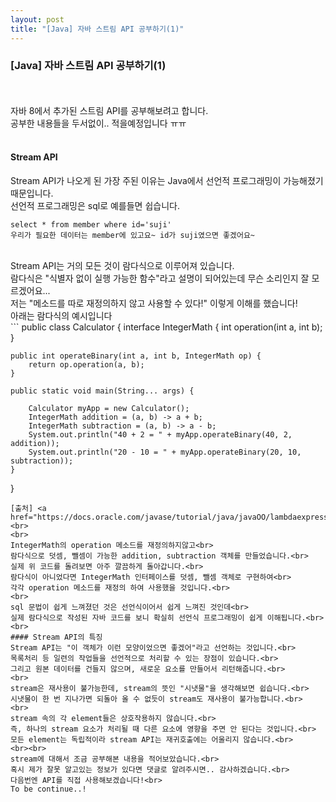 ```yaml
---
layout: post
title: "[Java] 자바 스트림 API 공부하기(1)"
---
```

### [Java] 자바 스트림 API 공부하기(1)
<br><br>
자바 8에서 추가된 스트림 API를 공부해보려고 합니다.<br>
공부한 내용들을 두서없이.. 적을예정입니다 ㅠㅠ<br>
<br>

#### Stream API
Stream API가 나오게 된 가장 주된 이유는 Java에서 선언적 프로그래밍이 가능해졌기 때문입니다.<br>
선언적 프로그래밍은 sql로 예를들면 쉽습니다.<br>
```
select * from member where id='suji'
우리가 필요한 데이터는 member에 있고요~ id가 suji였으면 좋겠어요~
```
<br>
Stream API는 거의 모든 것이 람다식으로 이루어져 있습니다.<br>
람다식은 "식별자 없이 실행 가능한 함수"라고 설명이 되어있는데 무슨 소리인지 잘 모르겠어요...<br>
저는 "메소드를 따로 재정의하지 않고 사용할 수 있다!" 이렇게 이해를 했습니다!<br>
아래는 람다식의 예시입니다<br>
```
public class Calculator {
    interface IntegerMath {
        int operation(int a, int b);   
    }
  
    public int operateBinary(int a, int b, IntegerMath op) {
        return op.operation(a, b);
    }
 
    public static void main(String... args) {
    
        Calculator myApp = new Calculator();
        IntegerMath addition = (a, b) -> a + b;
        IntegerMath subtraction = (a, b) -> a - b;
        System.out.println("40 + 2 = " + myApp.operateBinary(40, 2, addition));
        System.out.println("20 - 10 = " + myApp.operateBinary(20, 10, subtraction));    
    }
}
```
[출처] <a href="https://docs.oracle.com/javase/tutorial/java/javaOO/lambdaexpressions.html#syntax">https://docs.oracle.com/javase/tutorial/java/javaOO/lambdaexpressions.html#syntax</a><br>
<br>
IntegerMath의 operation 메소드를 재정의하지않고<br>
람다식으로 덧셈, 뺄셈이 가능한 addition, subtraction 객체를 만들었습니다.<br>
실제 위 코드를 돌려보면 아주 깔끔하게 돌아갑니다.<br>
람다식이 아니었다면 IntegerMath 인터페이스를 덧셈, 뺄셈 객체로 구현하여<br>
각각 operation 메소드를 재정의 하여 사용했을 것입니다.<br>
<br>
sql 문법이 쉽게 느껴졌던 것은 선언식이어서 쉽게 느껴진 것인데<br>
실제 람다식으로 작성된 자바 코드를 보니 확실히 선언식 프로그래밍이 쉽게 이해됩니다.<br>
<br>
#### Stream API의 특징
Stream API는 "이 객체가 이런 모양이었으면 좋겠어"라고 선언하는 것입니다.<br>
목록처리 등 일련의 작업들을 선언적으로 처리할 수 있는 장점이 있습니다.<br>
그리고 원본 데이터를 건들지 않으며, 새로운 요소를 만들어서 리턴해줍니다.<br>
<br>
stream은 재사용이 불가능한데, stream의 뜻인 "시냇물"을 생각해보면 쉽습니다.<br>
시냇물이 한 번 지나가면 되돌아 올 수 없듯이 stream도 재사용이 불가능합니다.<br>
<br>
stream 속의 각 element들은 상호작용하지 않습니다.<br>
즉, 하나의 stream 요소가 처리될 때 다른 요소에 영향을 주면 안 된다는 것입니다.<br>
모든 element는 독립적이라 stream API는 재귀호출에는 어울리지 않습니다.<br>
<br><br>
stream에 대해서 조금 공부해본 내용을 적어보았습니다.<br>
혹시 제가 잘못 알고있는 정보가 있다면 댓글로 알려주시면.. 감사하겠습니다.<br>
다음번엔 API를 직접 사용해보겠습니다!<br>
To be continue..!